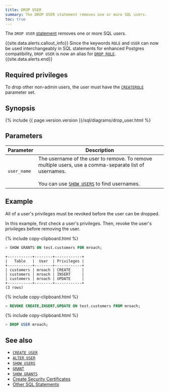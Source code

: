 ```yaml
---
title: DROP USER
summary: The DROP USER statement removes one or more SQL users.
toc: true
---
```


The `DROP USER` [statement](sql-statements.html) removes one or more SQL users.

{{site.data.alerts.callout_info}}
 Since the keywords `ROLE` and `USER` can now be used interchangeably in SQL statements for enhanced Postgres compatibility, `DROP USER` is now an alias for [`DROP ROLE`](drop-role.html).
{{site.data.alerts.end}}

## Required privileges

 To drop other non-admin users, the user must have the [`CREATEROLE`](create-user.html#allow-the-user-to-create-other-users) parameter set.

## Synopsis

<section>{% include {{ page.version.version }}/sql/diagrams/drop_user.html %}</section>

## Parameters

 Parameter | Description
-----------|-------------
`user_name` | The username of the user to remove. To remove multiple users, use a comma-separate list of usernames.<br><br>You can use [`SHOW USERS`](show-users.html) to find usernames.

## Example

All of a user's privileges must be revoked before the user can be dropped.

In this example, first check a user's privileges. Then, revoke the user's privileges before removing the user.

{% include copy-clipboard.html %}
~~~ sql
> SHOW GRANTS ON test.customers FOR mroach;
~~~

~~~
+-----------+--------+------------+
|   Table   |  User  | Privileges |
+-----------+--------+------------+
| customers | mroach | CREATE     |
| customers | mroach | INSERT     |
| customers | mroach | UPDATE     |
+-----------+--------+------------+
(3 rows)
~~~

{% include copy-clipboard.html %}
~~~ sql
> REVOKE CREATE,INSERT,UPDATE ON test.customers FROM mroach;
~~~

{% include copy-clipboard.html %}
~~~ sql
> DROP USER mroach;
~~~

## See also

- [`CREATE USER`](create-user.html)
- [`ALTER USER`](alter-user.html)
- [`SHOW USERS`](show-users.html)
- [`GRANT`](grant.html)
- [`SHOW GRANTS`](show-grants.html)
- [Create Security Certificates](cockroach-cert.html)
- [Other SQL Statements](sql-statements.html)
